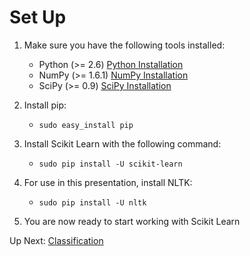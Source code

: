 # Set Up

1. Make sure you have the following tools installed:
	- Python (>= 2.6) [Python Installation](https://www.python.org/downloads/)
	- NumPy (>= 1.6.1) [NumPy Installation](http://docs.scipy.org/doc/numpy/user/install.html)
	- SciPy (>= 0.9) [SciPy Installation](http://www.scipy.org/install.html)

2. Install pip:
	- `sudo easy_install pip`

3. Install Scikit Learn with the following command:
	- `sudo pip install -U scikit-learn`

4. For use in this presentation, install NLTK:
	- `sudo pip install -U nltk`

5. You are now ready to start working with Scikit Learn

Up Next: [Classification](https://github.com/rpcrimi/Scikit_Learn/blob/master/markdown/classification.md)